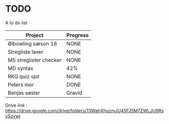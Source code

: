 # TODO
A to do list

| Project                 | Progress |
|-------------------------|-----------|
| Ølbowling sæson 18      | NONE      |
| Stregliste laver        | NONE      |
| MS streglister checker  | NONE      |
| MD syntax               | 42%       |
| RKG quiz spil           | NONE      |
| Peters mor              | DONE      |
| Benjas søster           | Gravid    |


Drive link : https://drive.google.com/drive/folders/13WahXhozmJU45FJ5M7ZWLJU9RsvSzvwj

